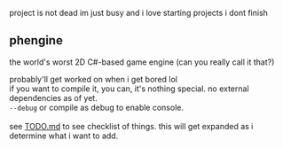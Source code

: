 project is not dead im just busy and i love starting projects i dont finish
 
## phengine  
the world's worst 2D C#-based game engine (can you really call it that?)  
  
probably'll get worked on when i get bored lol  
if you want to compile it, you can, it's nothing special. no external dependencies as of yet.  
`--debug` or compile as debug to enable console.  
&nbsp;  
see [TODO.md](planning/TODO.md) to see checklist of things. this will get expanded as i determine what i want to add.
